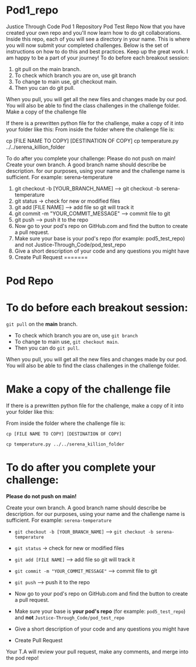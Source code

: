 
# Pod1_repo
Justice Through Code Pod 1 Repository
Pod Test Repo
Now that you have created your own repo and you'll now learn how to do git collaborations. Inside this repo, each of you will see a directory in your name. This is where you will now submit your completed challenges. Below is the set of instructions on how to do this and best practices.
Keep up the great work. I am happy to be a part of your journey!
To do before each breakout session:

1. git pull on the main branch.
2. To check which branch you are on, use git branch
3. To change to main use, git checkout main.
4. Then you can do git pull.

When you pull, you will get all the new files and changes made by our pod. You will also be able to find the class challenges in the challenge folder.
Make a copy of the challenge file

If there is a prewritten python file for the challenge, make a copy of it into your folder like this:
From inside the folder where the challenge file is:

cp [FILE NAME TO COPY] [DESTINATION OF COPY]
cp temperature.py ../../serena_killion_folder

To do after you complete your challenge:
Please do not push on main!
Create your own branch. A good branch name should describe be description. for our purposes, using your name and the challenge name is sufficient. For example: serena-temperature

1. git checkout -b [YOUR_BRANCH_NAME] --> git checkout -b serena-temperature
2. git status -> check for new or modified files
3. git add [FILE NAME] --> add file so git will track it
4. git commit -m "YOUR_COMMIT_MESSAGE" --> commit file to git
5. git push --> push it to the repo
6. Now go to your pod's repo on GitHub.com and find the button to create a pull request.
7. Make sure your base is your pod's repo (for example: pod5_test_repo) and not Justice-Through_Code/pod_test_repo
8. Give a short description of your code and any questions you might have
9. Create Pull Request
=======
# Pod Repo

# To do before each breakout session:

`git pull` on the **main** branch.
- To check which branch you are on, use `git branch`
- To change to main use, `git checkout main`.
- Then you can do `git pull`.

When you pull, you will get all the new files and changes made by our pod.
You will also be able to find the class challenges in the challenge folder.

# Make a copy of the challenge file

If there is a prewritten python file for the challenge, make a copy of it into your folder like this:

From inside the folder where the challenge file is:

`cp [FILE NAME TO COPY] [DESTINATION OF COPY]`

`cp temperature.py ../../serena_killion_folder`


# To do after you complete your challenge:

**Please do not push on main!**

Create your own branch. A good branch name should describe be description.
for our purposes, using your name and the challenge name is sufficient.
For example: `serena-temperature`

- `git checkout -b [YOUR_BRANCH_NAME]` --> `git checkout -b serena-temperature`

- `git status` -> check for new or modified files
- `git add [FILE NAME]` --> add file so git will track it
- `git commit -m "YOUR_COMMIT_MESSAGE"` --> commit file to git
- `git push` --> push it to the repo

- Now go to your pod's repo on GitHub.com and find the button to create a pull request.
- Make sure your base is **your pod's repo** (for example: `pod5_test_repo`) and **not** `Justice-Through_Code/pod_test_repo`
- Give a short description of your code and any questions you might have
- Create Pull Request


Your T.A will review your pull request, make any comments, and merge into the pod repo!
